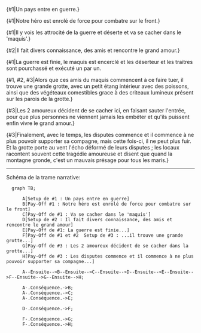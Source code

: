 {#1|Un pays entre en guerre.}

{#1|Notre héro est enrolé de force pour combatre sur le front.}

{#1|Il y vois les attrocité de la guerre et déserte et va se cacher dans le 'maquis'.}

{#2|Il fait divers connaissance, des amis et rencontre le grand amour.}

{#1|La guerre est finie, le maquis est encerclé et les déserteur et les traitres sont pourchassé et exécuté un par un.

{#1, #2, #3|Alors que ces amis du maquis commencent à ce faire tuer, il trouve une grande grotte, avec un petit étang intérieur avec des poissons, ainsi que des végéteaux comestibles grace à des criteaux lumineux présent sur les parois de la grotte.}

{#3|Les 2 amoureux décident de se cacher ici, en faisant sauter l'entrée, pour que plus personnes ne viennent jamais les embéter et qu'ils puissent enfin vivre le grand amour.}

{#3|Finalement, avec le temps, les disputes commence et il commence à ne plus pouvoir supporter sa compagne, mais cette fois-ci, il ne peut plus fuir. Et la grotte porte au vent l'écho déformé de leurs disputes ; les locaux racontent souvent cette tragédie amoureuse et disent que quand la montagne gronde, c'est un mauvais présage pour tous les maris.}

--------------------------
Schéma de la trame narrative:
```mermaid
  graph TB;
      
      A[Setup de #1 : Un pays entre en guerre]
      B[Pay-Off #1 : Notre héro est enrolé de force pour combatre sur le front]
      C[Pay-Off de #1 : Va se cacher dans le 'maquis']
      D[Setup de #2 : Il fait divers connaissance, des amis et rencontre le grand amour]
      E[Pay-Off de #1: La guerre est finie...]
      F[Pay-Off de #1 et #2  Setup de #3 : ...il trouve une grande grotte...]
      G[Pay-Off de #3 : Les 2 amoureux décident de se cacher dans la grotte...]
      H[Pay-Off de #3 : Les disputes commence et il commence à ne plus pouvoir supporter sa compagne...]
      
      A--Ensuite-->B--Ensuite-->C--Ensuite-->D--Ensuite-->E--Ensuite-->F--Ensuite-->G--Ensuite-->H;
      
      A-.Conséquence.->B;
      A-.Conséquence.->C;
      A-.Conséquence.->E;
      
      D-.Conséquence.->F;
      
      F-.Conséquence.->G;
      F-.Conséquence.->H;
```
